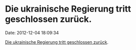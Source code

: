 Die ukrainische Regierung tritt geschlossen zurück.
===================================================

Date: 2012-12-04 18:09:34

[Die ukrainische Regierung tritt geschlossen
zurück](http://www.telegraph.co.uk/news/worldnews/europe/ukraine/9719263/Entire-Ukraine-government-resigns.html).
